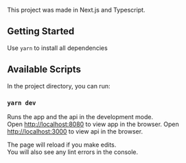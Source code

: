 This project was made in Next.js and Typescript.

## Getting Started
Use `yarn` to install all dependencies

## Available Scripts

In the project directory, you can run:

### `yarn dev`

Runs the app and the api in the development mode.<br>
Open [http://localhost:8080](http://localhost:8080) to view app in the browser.
Open [http://localhost:3000](http://localhost:3000) to view api in the browser.

The page will reload if you make edits.<br>
You will also see any lint errors in the console.

